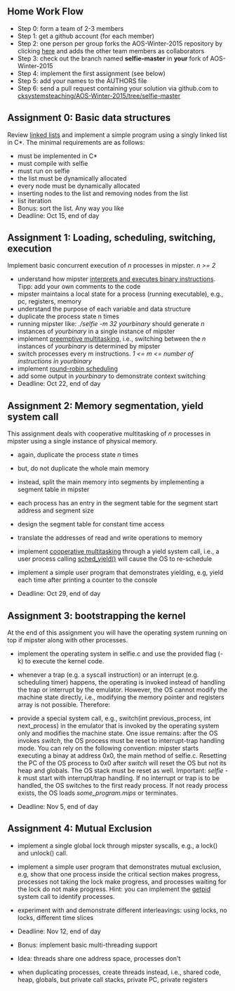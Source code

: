 Home Work Flow
--------------

* Step 0: form a team of 2-3 members
* Step 1: get a github account (for each member)
* Step 2: one person per group forks the AOS-Winter-2015 repository by clicking [here](https://github.com/cksystemsteaching/AOS-Winter-2015/fork) and adds the other team members as collaborators
* Step 3: check out the branch named __selfie-master__ in __your__ fork of AOS-Winter-2015
* Step 4: implement the first assignment (see below)
* Step 5: add your names to the AUTHORS file
* Step 6: send a pull request containing your solution via github.com to [cksystemsteaching/AOS-Winter-2015/tree/selfie-master](https://github.com/cksystemsteaching/AOS-Winter-2015/tree/selfie-master)


Assignment 0: Basic data structures
-----------------------------------

Review [linked lists](https://en.wikipedia.org/wiki/Linked_list) and implement a simple program using a singly linked list in C*. The minimal requirements are as follows:

* must be implemented in C*
* must compile with selfie
* must run on selfie
* the list must be dynamically allocated
* every node must be dynamically allocated
* inserting nodes to the list and removing nodes from the list
* list iteration
* Bonus: sort the list. Any way you like
* Deadline: Oct 15, end of day


Assignment 1: Loading, scheduling, switching, execution
-------------------------------------------------------

Implement basic concurrent execution of _n_ processes in mipster. _n >= 2_ 

* understand how mipster [interprets and executes binary instructions](https://github.com/cksystemsteaching/AOS-Winter-2015/blob/selfie-master/selfie.c#L3933). Tipp: add your own comments to the code
* mipster maintains a local state for a process (running executable), e.g., pc, registers, memory
* understand the purpose of each variable and data structure
* duplicate the process state n times
* running mipster like: _./selfie -m 32 yourbinary_ should generate _n_ instances of _yourbinary_ in a single instance of mipster
* implement [preemptive multitasking](https://en.wikipedia.org/wiki/Preemption_(computing)), i.e., switching between the _n_ instances of _yourbinary_ is determined by mipster 
* switch processes every m instructions. _1 <= m <= number of instructions in yourbinary_
* implement [round-robin scheduling](https://en.wikipedia.org/wiki/Round-robin_scheduling)
* add some output in _yourbinary_ to demonstrate context switching
* Deadline: Oct 22, end of day


Assignment 2: Memory segmentation, yield system call
----------------------------------------------------

This assignment deals with cooperative multitasking of _n_ processes in mipster using a single instance of physical memory.

* again, duplicate the process state _n_ times
* but, do not duplicate the whole main memory
* instead, split the main memory into segments by implementing a segment table in mipster
* each process has an entry in the segment table for the segment start address and segment size
* design the segment table for constant time access
* translate the addresses of read and write operations to memory

* implement [cooperative multitasking](https://en.wikipedia.org/wiki/Computer_multitasking) through a yield system call, i.e., a user process calling [sched_yield()](http://linux.die.net/man/2/sched_yield) will cause the OS to re-schedule
* implement a simple user program that demonstrates yielding, e.g, yield each time after printing a counter to the console
* Deadline: Oct 29, end of day


Assignment 3: bootstrapping the kernel
--------------------------------------

At the end of this assignment you will have the operating system running on top if mipster along with other processes.

* implement the operating system in selfie.c and use the provided flag (-k) to execute the kernel code.
* whenever a trap (e.g. a syscall instruction) or an interrupt (e.g. scheduling timer) happens, the operating is invoked instead of handling the trap or interrupt by the emulator. However, the OS cannot modify the machine state directly, i.e., modifying the memory pointer and registers array is not possible. Therefore:
* provide a special system call, e.g., switch(int previous_process, int next_process) in the emulator that is invoked by the operating system only and modifies the machine state. One issue remains: after the OS invokes _switch_, the OS process must be reset to interrupt-trap handling mode. You can rely on the following convention: mipster starts executing a binay at address 0x0, the main method of selfie.c. Resetting the PC of the OS process to 0x0 after _switch_ will reset the OS but not its heap and globals. The OS stack must be reset as well. Important: _selfie -k_ must start with interrupt/trap handling. If no interrupt or trap is to be handled, the OS switches to the first ready process. If not ready process exists, the OS loads _some_program.mips_ or terminates.

* Deadline: Nov 5, end of day


Assignment 4: Mutual Exclusion
------------------------------

* implement a single global lock through mipster syscalls, e.g., a lock() and unlock() call.
* implement a simple user program that demonstrates mutual exclusion, e.g, show that one process inside the critical section makes progress, processes not taking the lock make progress, and processes waiting for the lock do not make progress. Hint: you can implement the [getpid](http://linux.die.net/man/2/getpid) system call to identify processes.
* experiment with and demonstrate different interleavings: using locks, no locks, different time slices
* Deadline: Nov 12, end of day

* Bonus: implement basic multi-threading support
 * Idea: threads share one address space, processes don't
 * when duplicating processes, create threads instead, i.e., shared code, heap, globals, but private call stacks, private PC, private registers

